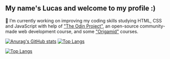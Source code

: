## My name's Lucas and welcome to my profile :)

🔭 I’m currently working on improving my coding skills studying HTML, CSS and JavaScript with help of ["The Odin Project"](https://www.theodinproject.com), an open-source community-made web development course, and some ["Origamid"](https://www.origamid.com/) courses.

[![Anurag's GitHub stats](https://github-readme-stats.vercel.app/api?username=lazingbird&show_icons=true&theme=dark)](https://github.com/lazingbird/github-readme-stats) [![Top Langs](https://github-readme-stats.vercel.app/api/top-langs/?username=lazingbird)](https://github.com/lazingbird/github-readme-stats)


[![Top Langs](https://github-readme-stats.vercel.app/api/top-langs/?username=lazingbird)](https://github.com/lazingbird/github-readme-stats)

<!--
**lazingbird/lazingbird** is a ✨ _special_ ✨ repository because its `README.md` (this file) appears on your GitHub profile.

Here are some ideas to get you started:

- 🔭 I’m currently working on ...
- 🌱 I’m currently learning ...
- 👯 I’m looking to collaborate on ...
- 🤔 I’m looking for help with ...
- 💬 Ask me about ...
- 📫 How to reach me: ...
- 😄 Pronouns: ...
- ⚡ Fun fact: ...
-->
